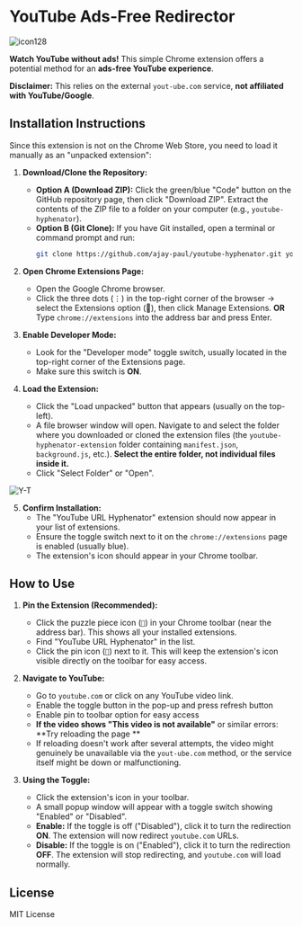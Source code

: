 # YouTube Ads-Free Redirector

![icon128](https://github.com/user-attachments/assets/9c4b2acd-04f9-4384-a002-3d47a8a1f1e3)


**Watch YouTube without ads!** This simple Chrome extension offers a potential method for an **ads-free YouTube experience**.

**Disclaimer:** This relies on the external `yout-ube.com` service, **not affiliated with YouTube/Google**.

## Installation Instructions

Since this extension is not on the Chrome Web Store, you need to load it manually as an "unpacked extension":

1.  **Download/Clone the Repository:**
    *   **Option A (Download ZIP):** Click the green/blue "Code" button on the GitHub repository page, then click "Download ZIP". Extract the contents of the ZIP file to a folder on your computer (e.g., `youtube-hyphenator`).
    *   **Option B (Git Clone):** If you have Git installed, open a terminal or command prompt and run:
        ```bash
        git clone https://github.com/ajay-paul/youtube-hyphenator.git youtube-hyphenator-extension
        ```

2.  **Open Chrome Extensions Page:**
    *   Open the Google Chrome browser.
    *   Click the three dots (⋮) in the top-right corner of the browser -> select the Extensions option (🧩), then click Manage Extensions. **OR** Type `chrome://extensions` into the address bar and press Enter.

3.  **Enable Developer Mode:**
    *   Look for the "Developer mode" toggle switch, usually located in the top-right corner of the Extensions page.
    *   Make sure this switch is **ON**.

4.  **Load the Extension:**
    *   Click the "Load unpacked" button that appears (usually on the top-left).
    *   A file browser window will open. Navigate to and select the folder where you downloaded or cloned the extension files (the `youtube-hyphenator-extension` folder containing `manifest.json`, `background.js`, etc.). **Select the entire folder, not individual files inside it.**
    *   Click "Select Folder" or "Open".

![Y-T](https://github.com/user-attachments/assets/2f3c9769-e2d5-45ac-befa-1c45caa33645)

5.  **Confirm Installation:**
    *   The "YouTube URL Hyphenator" extension should now appear in your list of extensions.
    *   Ensure the toggle switch next to it on the `chrome://extensions` page is enabled (usually blue).
    *   The extension's icon should appear in your Chrome toolbar.

## How to Use

1.  **Pin the Extension (Recommended):**
    *   Click the puzzle piece icon (`🧩`) in your Chrome toolbar (near the address bar). This shows all your installed extensions.
    *   Find "YouTube URL Hyphenator" in the list.
    *   Click the pin icon (`📌`) next to it. This will keep the extension's icon visible directly on the toolbar for easy access.

2.  **Navigate to YouTube:**
    *   Go to `youtube.com` or click on any YouTube video link.
    *   Enable the toggle button in the pop-up and press refresh button
    *   Enable pin to toolbar option for easy access
    *   **If the video shows "This video is not available"** or similar errors: **Try reloading the page ** 
    *   If reloading doesn't work after several attempts, the video might genuinely be unavailable via the `yout-ube.com` method, or the service itself might be down or malfunctioning.

3.  **Using the Toggle:**
    *   Click the extension's icon in your toolbar.
    *   A small popup window will appear with a toggle switch showing "Enabled" or "Disabled".
    *   **Enable:** If the toggle is off ("Disabled"), click it to turn the redirection **ON**. The extension will now redirect `youtube.com` URLs.
    *   **Disable:** If the toggle is on ("Enabled"), click it to turn the redirection **OFF**. The extension will stop redirecting, and `youtube.com` will load normally.


## License

MIT License
